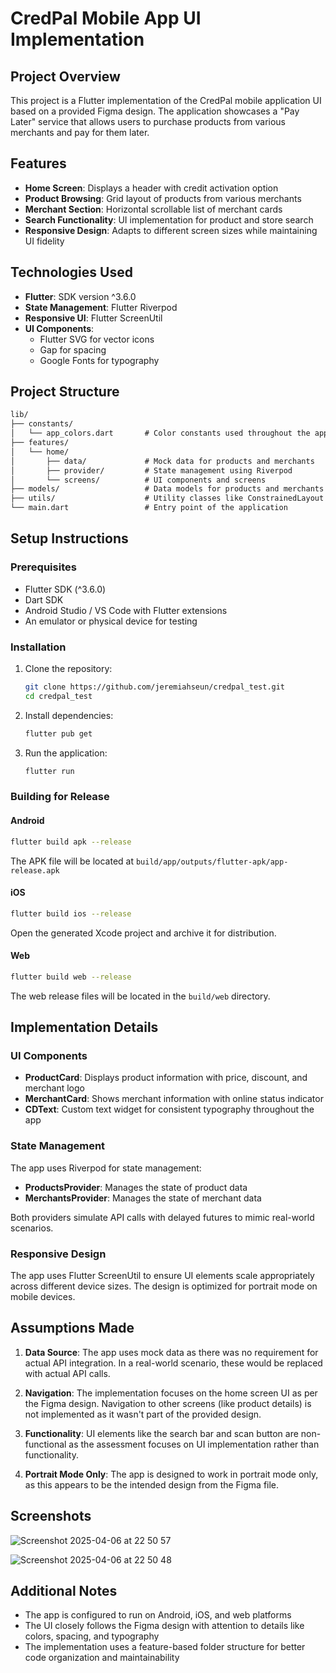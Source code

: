 # CredPal Mobile App UI Implementation

## Project Overview

This project is a Flutter implementation of the CredPal mobile application UI based on a provided Figma design. The application showcases a "Pay Later" service that allows users to purchase products from various merchants and pay for them later.

## Features

- **Home Screen**: Displays a header with credit activation option
- **Product Browsing**: Grid layout of products from various merchants
- **Merchant Section**: Horizontal scrollable list of merchant cards
- **Search Functionality**: UI implementation for product and store search
- **Responsive Design**: Adapts to different screen sizes while maintaining UI fidelity

## Technologies Used

- **Flutter**: SDK version ^3.6.0
- **State Management**: Flutter Riverpod
- **Responsive UI**: Flutter ScreenUtil
- **UI Components**:
  - Flutter SVG for vector icons
  - Gap for spacing
  - Google Fonts for typography

## Project Structure

```md
lib/
├── constants/
│   └── app_colors.dart       # Color constants used throughout the app
├── features/
│   └── home/
│       ├── data/             # Mock data for products and merchants
│       ├── provider/         # State management using Riverpod
│       └── screens/          # UI components and screens
├── models/                   # Data models for products and merchants
├── utils/                    # Utility classes like ConstrainedLayout
└── main.dart                 # Entry point of the application
```

## Setup Instructions

### Prerequisites

- Flutter SDK (^3.6.0)
- Dart SDK
- Android Studio / VS Code with Flutter extensions
- An emulator or physical device for testing

### Installation

1. Clone the repository:

   ```bash
   git clone https://github.com/jeremiahseun/credpal_test.git
   cd credpal_test
   ```

2. Install dependencies:

   ```bash
   flutter pub get
   ```

3. Run the application:

   ```bash
   flutter run
   ```

### Building for Release

#### Android

```bash
flutter build apk --release
```

The APK file will be located at `build/app/outputs/flutter-apk/app-release.apk`

#### iOS

```bash
flutter build ios --release
```

Open the generated Xcode project and archive it for distribution.

#### Web

```bash
flutter build web --release
```

The web release files will be located in the `build/web` directory.

## Implementation Details

### UI Components

- **ProductCard**: Displays product information with price, discount, and merchant logo
- **MerchantCard**: Shows merchant information with online status indicator
- **CDText**: Custom text widget for consistent typography throughout the app

### State Management

The app uses Riverpod for state management:

- **ProductsProvider**: Manages the state of product data
- **MerchantsProvider**: Manages the state of merchant data

Both providers simulate API calls with delayed futures to mimic real-world scenarios.

### Responsive Design

The app uses Flutter ScreenUtil to ensure UI elements scale appropriately across different device sizes. The design is optimized for portrait mode on mobile devices.

## Assumptions Made

1. **Data Source**: The app uses mock data as there was no requirement for actual API integration. In a real-world scenario, these would be replaced with actual API calls.

2. **Navigation**: The implementation focuses on the home screen UI as per the Figma design. Navigation to other screens (like product details) is not implemented as it wasn't part of the provided design.

3. **Functionality**: UI elements like the search bar and scan button are non-functional as the assessment focuses on UI implementation rather than functionality.

4. **Portrait Mode Only**: The app is designed to work in portrait mode only, as this appears to be the intended design from the Figma file.

## Screenshots

![Screenshot 2025-04-06 at 22 50 57](https://github.com/user-attachments/assets/14120572-71a1-4725-997d-b371e84f5803)

![Screenshot 2025-04-06 at 22 50 48](https://github.com/user-attachments/assets/59fe358f-205f-40b4-b100-12250ce0e6c6)


## Additional Notes

- The app is configured to run on Android, iOS, and web platforms
- The UI closely follows the Figma design with attention to details like colors, spacing, and typography
- The implementation uses a feature-based folder structure for better code organization and maintainability
